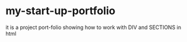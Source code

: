 # my-start-up-portfolio

it is a project port-folio showing how to work with DIV and SECTIONS in html
